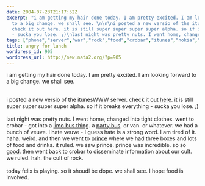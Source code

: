 ```yaml
---
date: 2004-07-23T21:17:52Z
excerpt: "i am getting my hair done today. I am pretty excited. I am looking forward
  to a big change. we shall see. \n\n\ni posted a new versio of the itunesWWW server.
  check it out here. it is still super super super super alpha. so if it breaks everything
  - sucka you lose. ;)\nlast night was pretty nuts. I went home, changed into tigh..."
tags: ["phone","server","war","rock","food","crobar","itunes","nokia","ituneswww"]
title: angry for lunch
wordpress_id: 905
wordpress_url: http://new.nata2.org/?p=905
---
```


i am getting my hair done today. I am pretty excited. I am looking forward to a big change. we shall see. 
<br/><br/>

i posted a new versio of the itunesWWW server. check it out <a href="http://www.dopeman.org/itunesWWW.zip">here</a>. it is still super super super super alpha. so if it breaks everything - sucka you lose. ;)
<br/><br/>last night was pretty nuts. I went home, changed into tight clothes. went to crobar - got into a <a href="https://web.archive.org/web/20030814003134/http://www.nata2.info//pictures/misc/phone_camera/nokia_6600/230720040230/Nokia6600(179).jpg">limo bus thing</a>. a <a href="https://web.archive.org/web/20030814003134/http://www.nata2.info//pictures/misc/phone_camera/nokia_6600/230720040230/Nokia6600(180).jpg">party bus</a>. or van. or whatever. we had a bunch of veuve. I hate veuve - I guess hate is a strong word. I am tired of it. haha. weird. and then we went to <a href="https://web.archive.org/web/20030814003134/http://www.nata2.info//pictures/misc/phone_camera/nokia_6600/230720040230/Nokia6600(165).jpg">prince</a> where we had three boxes and lots of food and drinks. it ruled. we saw prince. prince was incredible. so so <a href="https://web.archive.org/web/20030814003134/http://www.nata2.info//pictures/misc/phone_camera/nokia_6600/230720040230/Nokia6600(169).jpg">good</a>. then went back to crobar to disseminate information about our cult. we ruled. hah. the cult of rock. <br/><br/>today felix is playing. so it shoudl be dope. we shall see. I hope food is involved. 
